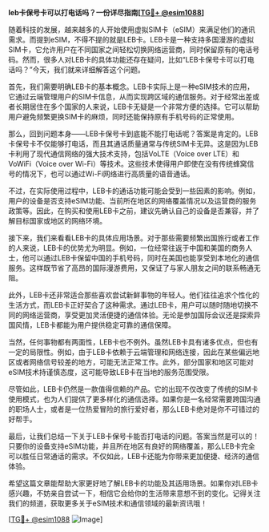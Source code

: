 **leb卡保号卡可以打电话吗？一份详尽指南[[TG💪+ @esim1088](https://t.me/s/esim1088)]**

随着科技的发展，越来越多的人开始使用虚拟SIM卡（eSIM）来满足他们的通讯需求。而提到eSIM，不得不提的就是LEB卡。LEB卡是一种支持多国漫游的虚拟SIM卡，它允许用户在不同国家之间轻松切换网络运营商，同时保留原有的电话号码。然而，很多人对LEB卡的具体功能还存在疑问，比如“LEB卡保号卡可以打电话吗？”今天，我们就来详细解答这个问题。

首先，我们需要明确LEB卡的基本概念。LEB卡实际上是一种eSIM技术的应用，它通过云端管理用户的SIM卡信息，从而实现跨区域的通信服务。对于经常出差或者长期居住在多个国家的人来说，LEB卡无疑是一个非常方便的选择。它可以帮助用户避免频繁更换SIM卡的麻烦，同时还能保持原有手机号码的正常使用。

那么，回到问题本身——LEB卡保号卡到底能不能打电话呢？答案是肯定的。LEB卡保号卡不仅能够打电话，而且其通话质量通常与传统SIM卡无异。这是因为LEB卡利用了现代通信网络的强大技术支持，包括VoLTE（Voice over LTE）和VoWiFi（Voice over Wi-Fi）等技术。这些技术使得用户即使在没有传统蜂窝信号的情况下，也可以通过Wi-Fi网络进行高质量的语音通话。

不过，在实际使用过程中，LEB卡的通话功能可能会受到一些因素的影响。例如，用户的设备是否支持eSIM功能、当前所在地区的网络覆盖情况以及运营商的服务政策等。因此，在购买和使用LEB卡之前，建议先确认自己的设备是否兼容，并了解目标国家或地区的网络环境。

接下来，我们来看看LEB卡的具体应用场景。对于那些需要频繁出国旅行或者工作的人来说，LEB卡的优势尤为明显。例如，一位经常往返于中国和美国的商务人士，他可以通过LEB卡保留中国的手机号码，同时在美国也能享受到本地化的通信服务。这样既节省了高昂的国际漫游费用，又保证了与家人朋友之间的联系畅通无阻。

此外，LEB卡还非常适合那些喜欢尝试新鲜事物的年轻人。他们往往追求个性化的生活方式，而LEB卡正好契合了这种需求。通过LEB卡，用户可以随时随地切换不同的网络运营商，享受更加灵活便捷的通信体验。无论是参加国际会议还是探索异国风情，LEB卡都能为用户提供稳定可靠的通信保障。

当然，任何事物都有两面性，LEB卡也不例外。虽然LEB卡具有诸多优点，但也有一定的局限性。例如，由于LEB卡依赖于云端管理和网络连接，因此在某些偏远地区或者网络信号较差的地方，可能无法正常工作。此外，部分国家和地区可能对eSIM技术持谨慎态度，这可能导致LEB卡在当地的服务范围受限。

尽管如此，LEB卡仍然是一款值得信赖的产品。它的出现不仅改变了传统的SIM卡使用模式，也为人们提供了更多样化的通信选择。如果你是一名经常需要跨国沟通的职场人士，或者是一位热爱冒险的旅行爱好者，那么LEB卡绝对是你不可错过的好帮手。

最后，让我们总结一下关于LEB卡保号卡能否打电话的问题。答案当然是可以的！只要你的设备支持eSIM功能，并且所在地区有良好的网络覆盖，那么LEB卡完全可以胜任日常通话的需求。不仅如此，LEB卡还能为你带来更加便捷、经济的通信体验。

希望这篇文章能帮助大家更好地了解LEB卡的功能及其适用场景。如果你对LEB卡感兴趣，不妨亲自尝试一下，相信它会给你的生活带来意想不到的变化。记得关注我们的频道，获取更多关于eSIM技术和通信领域的最新资讯哦！

[[TG💪+ @esim1088](https://t.me/s/esim1088) ![Image](https://i.postimg.cc/4NQfJmqS/Snipaste-2025-05-13-00-14-12.png)]